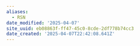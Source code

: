 ```yaml
---
aliases:
  - RSN
date_modified: '2025-04-07'
site_uuid: eb08863f-ff47-45c0-8cde-2df778b74cc3
date_created: '2025-04-07T22:42:08.641Z'
---
```


